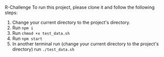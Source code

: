 R-Challenge
To run this project, please clone it and follow the following steps:

1. Change your current directory to the project's directory.
2. Run `npm i`
3. Run `chmod +x test_data.sh`
4. Run `npm start`
5. In another terminal run (change your current directory to the project's directory) run `./test_data.sh`